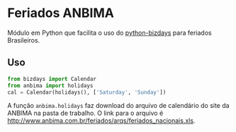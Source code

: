 # Feriados ANBIMA

Módulo em Python que facilita o uso do [python-bizdays](https://github.com/wilsonfreitas/python-bizdays) para feriados Brasileiros.

## Uso

```python
from bizdays import Calendar
from anbima import holidays
cal = Calendar(holidays(), ['Saturday', 'Sunday'])
```

A função `anbima.holidays` faz download do arquivo de calendário do site da ANBIMA na pasta de trabalho. O link para o arquivo é http://www.anbima.com.br/feriados/arqs/feriados_nacionais.xls.
